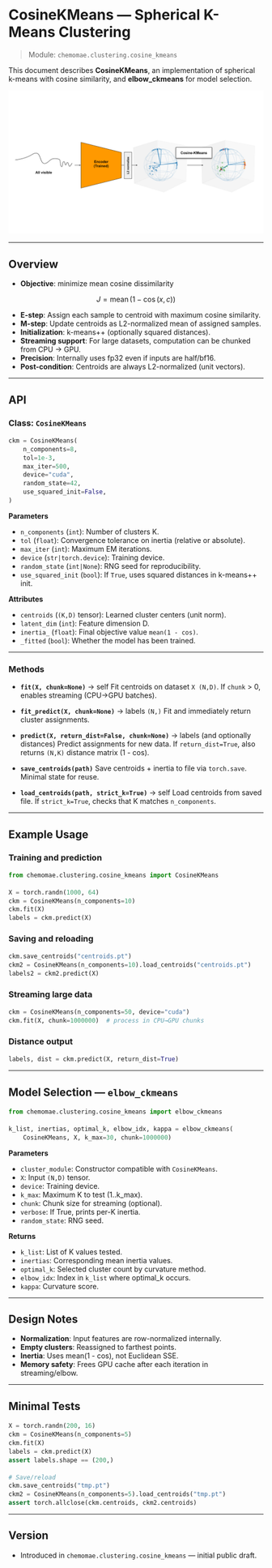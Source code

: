 # CosineKMeans — Spherical K-Means Clustering

> Module: `chemomae.clustering.cosine_kmeans`

This document describes **CosineKMeans**, an implementation of spherical k-means with cosine similarity, and **elbow_ckmeans** for model selection.

<p align="center">
<img src="../../images/CosineKMeans.svg">
</p>

---

## Overview

* **Objective**: minimize mean cosine dissimilarity

```math
J = \mathrm{mean}\,(1 - \cos(x, c))
```
* **E-step**: Assign each sample to centroid with maximum cosine similarity.
* **M-step**: Update centroids as L2-normalized mean of assigned samples.
* **Initialization**: k-means++ (optionally squared distances).
* **Streaming support**: For large datasets, computation can be chunked from CPU → GPU.
* **Precision**: Internally uses fp32 even if inputs are half/bf16.
* **Post-condition**: Centroids are always L2-normalized (unit vectors).

---

## API

### Class: `CosineKMeans`

```python
ckm = CosineKMeans(
    n_components=8,
    tol=1e-3,
    max_iter=500,
    device="cuda",
    random_state=42,
    use_squared_init=False,
)
```

**Parameters**

* `n_components` (`int`): Number of clusters K.
* `tol` (`float`): Convergence tolerance on inertia (relative or absolute).
* `max_iter` (`int`): Maximum EM iterations.
* `device` (`str|torch.device`): Training device.
* `random_state` (`int|None`): RNG seed for reproducibility.
* `use_squared_init` (`bool`): If `True`, uses squared distances in k-means++ init.

**Attributes**

* `centroids` (`(K,D)` tensor): Learned cluster centers (unit norm).
* `latent_dim` (`int`): Feature dimension D.
* `inertia_` (`float`): Final objective value `mean(1 - cos)`.
* `_fitted` (`bool`): Whether the model has been trained.

---

### Methods

* **`fit(X, chunk=None)`** → self
  Fit centroids on dataset `X (N,D)`. If `chunk` > 0, enables streaming (CPU→GPU batches).

* **`fit_predict(X, chunk=None)`** → labels `(N,)`
  Fit and immediately return cluster assignments.

* **`predict(X, return_dist=False, chunk=None)`** → labels (and optionally distances)
  Predict assignments for new data. If `return_dist=True`, also returns `(N,K)` distance matrix (1 - cos).

* **`save_centroids(path)`**
  Save centroids + inertia to file via `torch.save`. Minimal state for reuse.

* **`load_centroids(path, strict_k=True)`** → self
  Load centroids from saved file. If `strict_k=True`, checks that K matches `n_components`.

---

## Example Usage

### Training and prediction

```python
from chemomae.clustering.cosine_kmeans import CosineKMeans

X = torch.randn(1000, 64)
ckm = CosineKMeans(n_components=10)
ckm.fit(X)
labels = ckm.predict(X)
```

### Saving and reloading

```python
ckm.save_centroids("centroids.pt")
ckm2 = CosineKMeans(n_components=10).load_centroids("centroids.pt")
labels2 = ckm2.predict(X)
```

### Streaming large data

```python
ckm = CosineKMeans(n_components=50, device="cuda")
ckm.fit(X, chunk=1000000)  # process in CPU→GPU chunks
```

### Distance output

```python
labels, dist = ckm.predict(X, return_dist=True)
```

---

## Model Selection — `elbow_ckmeans`

```python
from chemomae.clustering.cosine_kmeans import elbow_ckmeans

k_list, inertias, optimal_k, elbow_idx, kappa = elbow_ckmeans(
    CosineKMeans, X, k_max=30, chunk=1000000)
```

**Parameters**

* `cluster_module`: Constructor compatible with `CosineKMeans`.
* `X`: Input `(N,D)` tensor.
* `device`: Training device.
* `k_max`: Maximum K to test (1..k_max).
* `chunk`: Chunk size for streaming (optional).
* `verbose`: If True, prints per-K inertia.
* `random_state`: RNG seed.

**Returns**

* `k_list`: List of K values tested.
* `inertias`: Corresponding mean inertia values.
* `optimal_k`: Selected cluster count by curvature method.
* `elbow_idx`: Index in `k_list` where optimal_k occurs.
* `kappa`: Curvature score.

---

## Design Notes

* **Normalization**: Input features are row-normalized internally.
* **Empty clusters**: Reassigned to farthest points.
* **Inertia**: Uses mean(1 - cos), not Euclidean SSE.
* **Memory safety**: Frees GPU cache after each iteration in streaming/elbow.

---

## Minimal Tests

```python
X = torch.randn(200, 16)
ckm = CosineKMeans(n_components=5)
ckm.fit(X)
labels = ckm.predict(X)
assert labels.shape == (200,)

# Save/reload
ckm.save_centroids("tmp.pt")
ckm2 = CosineKMeans(n_components=5).load_centroids("tmp.pt")
assert torch.allclose(ckm.centroids, ckm2.centroids)
```

---

## Version

* Introduced in `chemomae.clustering.cosine_kmeans` — initial public draft.
